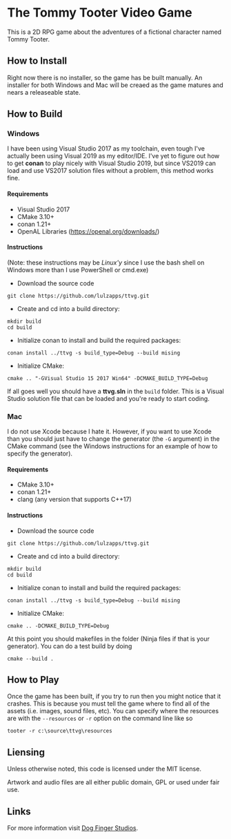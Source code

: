 # The Tommy Tooter Video Game

This is a 2D RPG game about the adventures of a fictional character named Tommy Tooter. 

## How to Install

Right now there is no installer, so the game has be built manually. An installer for both Windows and Mac will be creaed as the game matures and nears a releaseable state.

## How to Build

### Windows

I have been using Visual Studio 2017 as my toolchain, even tough I've actually been using Visual 2019 as my editor/IDE. I've yet to figure out how to get **conan** to play nicely with Visual Studio 2019, but since VS2019 can load and use VS2017 solution files without a problem, this method works fine.

#### Requirements
* Visual Studio 2017
* CMake 3.10+
* conan 1.21+
* OpenAL Libraries (https://openal.org/downloads/)

#### Instructions

(Note: these instructions may be _Linux'y_ since I use the bash shell on Windows more than I use PowerShell or cmd.exe)

* Download the source code
```
git clone https://github.com/lulzapps/ttvg.git
```
* Create and cd into a build directory: 
```
mkdir build 
cd build
```
* Initialize conan to install and build the required packages: 
```
conan install ../ttvg -s build_type=Debug --build mising
```
* Initialize CMake: 
```
cmake .. "-GVisual Studio 15 2017 Win64" -DCMAKE_BUILD_TYPE=Debug
```

If all goes well you should have a **ttvg.sln** in the `build` folder. This is a Visual Studio solution file that can be loaded and you're ready to start coding.

### Mac

I do not use Xcode because I hate it. However, if you want to use Xcode than you should just have to change the generator (the `-G` argument) in the CMake command (see the Windows instructions for an example of how to specify the generator).

#### Requirements
* CMake 3.10+
* conan 1.21+
* clang (any version that supports C++17)

#### Instructions

* Download the source code
```
git clone https://github.com/lulzapps/ttvg.git
```
* Create and cd into a build directory: 
```
mkdir build 
cd build
```
* Initialize conan to install and build the required packages: 
```
conan install ../ttvg -s build_type=Debug --build mising
```
* Initialize CMake: 
```
cmake .. -DCMAKE_BUILD_TYPE=Debug
```

At this point you should makefiles in the folder (Ninja files if that is your generator). You can do a test build by doing
```
cmake --build .
```

## How to Play

Once the game has been built, if you try to run then you might notice that it crashes. This is because you must tell the game where to find all of the assets (i.e. images, sound files, etc). You can specify where the resources are with the `--resources` or `-r` option on the command line like so

```
tooter -r c:\source\ttvg\resources
```

## Liensing

Unless otherwise noted, this code is licensed under the MIT license.

Artwork and audio files are all either public domain, GPL or used under fair use. 

## Links

For more information visit [Dog Finger Studios](https://dogfinger.com).